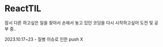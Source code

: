# ReactTIL

잠시 다른 하고싶은 일을 찾아서 손에서 놓고 있던 코딩을 다시 시작하고싶어 도전 및 공부 중..


2023.10.17~23  -  질병 이슈로 인한 push X
